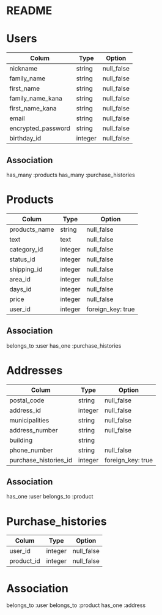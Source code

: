 # README

# Users
| Colum                 | Type    | Option     |
| --------------------- | ------- | ---------- |
| nickname              | string  | null_false |
| family_name           | string  | null_false |
| first_name            | string  | null_false |
| family_name_kana      | string  | null_false |
| first_name_kana       | string  | null_false |
| email                 | string  | null_false |  
| encrypted_password    | string  | null_false |
| birthday_id           | integer | null_false |

## Association
  has_many :products
  has_many :purchase_histories

# Products
| Colum         | Type    | Option            |
| ------------- | ------- | ----------------- |
| products_name | string  | null_false        |
| text          | text    | null_false        |
| category_id   | integer | null_false        |
| status_id     | integer | null_false        |
| shipping_id   | integer | null_false        |
| area_id       | integer | null_false        |
| days_id       | integer | null_false        |
| price         | integer | null_false        |
| user_id       | integer | foreign_key: true | 

## Association
  belongs_to :user
  has_one :purchase_histories

# Addresses
| Colum                 | Type    | Option           |
| --------------------- | ------- | ---------------- |
| postal_code           | string  | null_false       |
| address_id            | integer | null_false       |
| municipalities        | string  | null_false       |
| address_number        | string  | null_false       | 
| building              | string  |                  |
| phone_number          | string  | null_false       |
| purchase_histories_id | integer | foreign_key: true|

## Association
  has_one :user
  belongs_to :product

# Purchase_histories
| Colum      | Type    | Option     |
| ---------- | ------- | ---------- |
| user_id    | integer | null_false |
| product_id | integer | null_false |

# Association
  belongs_to :user
  belongs_to :product
  has_one :address
